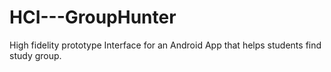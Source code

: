 HCI---GroupHunter
=================

High fidelity prototype Interface for an Android App that helps students find study group.
